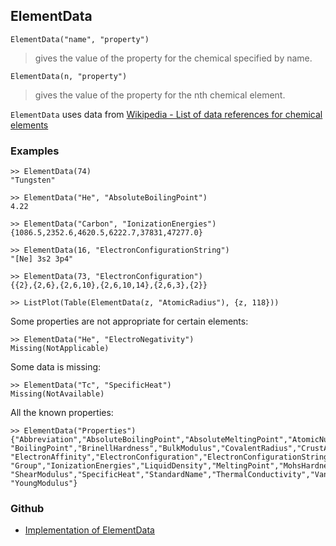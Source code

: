 ## ElementData

```
ElementData("name", "property")
```
> gives the value of the property for the chemical specified by name.

```
ElementData(n, "property")
```

> gives the value of the property for the nth chemical element.

`ElementData` uses data from [Wikipedia - List of data references for chemical elements](https://en.wikipedia.org/wiki/List_of_data_references_for_chemical_elements)

### Examples

```
>> ElementData(74)
"Tungsten"

>> ElementData("He", "AbsoluteBoilingPoint")
4.22

>> ElementData("Carbon", "IonizationEnergies")
{1086.5,2352.6,4620.5,6222.7,37831,47277.0}

>> ElementData(16, "ElectronConfigurationString")
"[Ne] 3s2 3p4"

>> ElementData(73, "ElectronConfiguration")
{{2},{2,6},{2,6,10},{2,6,10,14},{2,6,3},{2}}

>> ListPlot(Table(ElementData(z, "AtomicRadius"), {z, 118}))

```

Some properties are not appropriate for certain elements:

```
>> ElementData("He", "ElectroNegativity")
Missing(NotApplicable)
```

Some data is missing:

```
>> ElementData("Tc", "SpecificHeat")
Missing(NotAvailable)
```

All the known properties:

```
>> ElementData("Properties")
{"Abbreviation","AbsoluteBoilingPoint","AbsoluteMeltingPoint","AtomicNumber","AtomicRadius","AtomicWeight","Block",
"BoilingPoint","BrinellHardness","BulkModulus","CovalentRadius","CrustAbundance","Density","DiscoveryYear","ElectroNegativity",
"ElectronAffinity","ElectronConfiguration","ElectronConfigurationString","ElectronShellConfiguration","FusionHeat",
"Group","IonizationEnergies","LiquidDensity","MeltingPoint","MohsHardness","Name","Period","PoissonRatio","Series",
"ShearModulus","SpecificHeat","StandardName","ThermalConductivity","VanDerWaalsRadius","VaporizationHeat","VickersHardness",
"YoungModulus"}
```

### Github

* [Implementation of ElementData](https://github.com/axkr/symja_android_library/blob/master/symja_android_library/matheclipse-core/src/main/java/org/matheclipse/core/data/ElementData.java#L88) 
